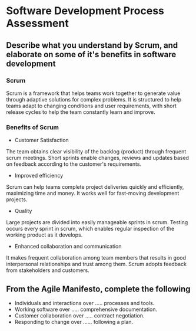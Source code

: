 # Software Development Process Assessment

## Describe what you understand by Scrum, and elaborate on some of it's benefits in software development

### Scrum

Scrum is a framework that helps teams work together to generate value through adaptive solutions for complex problems. It is structured to help teams adapt to changing conditions and user requirements, with short release cycles to help the team constantly learn and improve.

### Benefits of Scrum

- Customer Satisfaction

The team obtains clear visibility of the backlog (product) through frequent scrum meetings. Short sprints enable changes, reviews and updates based on feedback according to the customer's requirements.

- Improved efficiency

Scrum can help teams complete project deliveries quickly and efficiently, maximizing time and money. It works well for fast-moving development projects.

- Quality

Large projects are divided into easily manageable sprints in scrum. Testing occurs every sprint in scrum, which enables regular inspection of the working product as it develops.

- Enhanced collaboration and communication

It makes frequent collaboration among team members that results in good interpersonal relationships and trust among them. Scrum adopts feedback from stakeholders and customers.

## From the Agile Manifesto, complete the following

- Individuals and interactions over ..... processes and tools.
- Working software over ..... comprehensive documentation.
- Customer collaboration over ..... contract negotiation.
- Responding to change over ...... following a plan.
